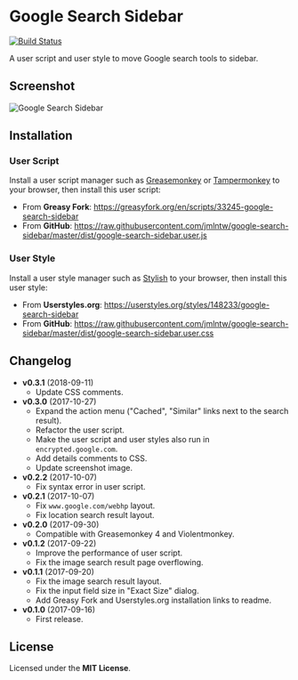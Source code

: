 # Google Search Sidebar

[![Build Status](https://travis-ci.org/jmlntw/google-search-sidebar.svg?branch=master)](https://travis-ci.org/jmlntw/google-search-sidebar)

A user script and user style to move Google search tools to sidebar.

## Screenshot

![Google Search Sidebar](https://raw.githubusercontent.com/jmlntw/google-search-sidebar/master/screenshot.png)

## Installation

### User Script

Install a user script manager such as [Greasemonkey](http://www.greasespot.net/) or [Tampermonkey](https://tampermonkey.net/) to your browser, then install this user script:

* From **Greasy Fork**: https://greasyfork.org/en/scripts/33245-google-search-sidebar
* From **GitHub**: https://raw.githubusercontent.com/jmlntw/google-search-sidebar/master/dist/google-search-sidebar.user.js

### User Style

Install a user style manager such as [Stylish](https://userstyles.org/help/stylish) to your browser, then install this user style:

* From **Userstyles.org**: https://userstyles.org/styles/148233/google-search-sidebar
* From **GitHub**: https://raw.githubusercontent.com/jmlntw/google-search-sidebar/master/dist/google-search-sidebar.user.css

## Changelog

* **v0.3.1** (2018-09-11)
  * Update CSS comments.
* **v0.3.0** (2017-10-27)
  * Expand the action menu ("Cached", "Similar" links next to the search result).
  * Refactor the user script.
  * Make the user script and user styles also run in `encrypted.google.com`.
  * Add details comments to CSS.
  * Update screenshot image.
* **v0.2.2** (2017-10-07)
  * Fix syntax error in user script.
* **v0.2.1** (2017-10-07)
  * Fix `www.google.com/webhp` layout.
  * Fix location search result layout.
* **v0.2.0** (2017-09-30)
  * Compatible with Greasemonkey 4 and Violentmonkey.
* **v0.1.2** (2017-09-22)
  * Improve the performance of user script.
  * Fix the image search result page overflowing.
* **v0.1.1** (2017-09-20)
  * Fix the image search result layout.
  * Fix the input field size in "Exact Size" dialog.
  * Add Greasy Fork and Userstyles.org installation links to readme.
* **v0.1.0** (2017-09-16)
  * First release.

## License

Licensed under the **MIT License**.
